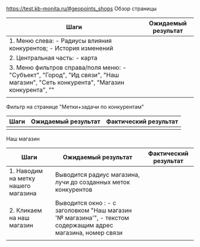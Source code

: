 https://test.kb-monita.ru/#geopoints_shops
Обзор страницы

| Шаги                                                                                                                                                                                                                               | Ожидаемый результат |
| ---------------------------------------------------------------------------------------------------------------------------------------------------------------------------------------------------------------------------------- | ------------------- |
| 1. Меню слева:                                                                                                - Радиусы влияния конкурентов;                                                                   - История изменений |                     |
| 2. Центральная часть:                                                                                      - карта                                                                                                                 |                     |
| 3. Меню фильтров справа/поля меню:                                                          - "Субъект", "Город", "Ид связи", "Наш магазин", "Сеть конкурента", "Магазин конкурента", ""                                           |                     |
|                                                                                                                                                                                                                                    |                     |

Фильтр на странице "Метки+задачи по конкурентам"

| Шаги | Ожидаемый результат | Фактический результат |
| ---- | ------------------- | --------------------- |
|      |                     |                       |


Наш магазин

| Шаги                                | Ожидаемый результат                                                                                                                                                                     | Фактический результат |
| ----------------------------------- | --------------------------------------------------------------------------------------------------------------------------------------------------------------------------------------- | --------------------- |
| 1. Наводим на метку нашего магазина | Выводится радиус магазина, лучи до созданных меток конкурентов                                                                                                                          |                       |
| 2. Кликаем на наш магазин           | Выводится окно :                                                             - с заголовком "Наш магазин '№ магазина'",                - текстом содержащим адрес магазина, номер связи |                       |
|                                     |                                                                                                                                                                                         |                       |
